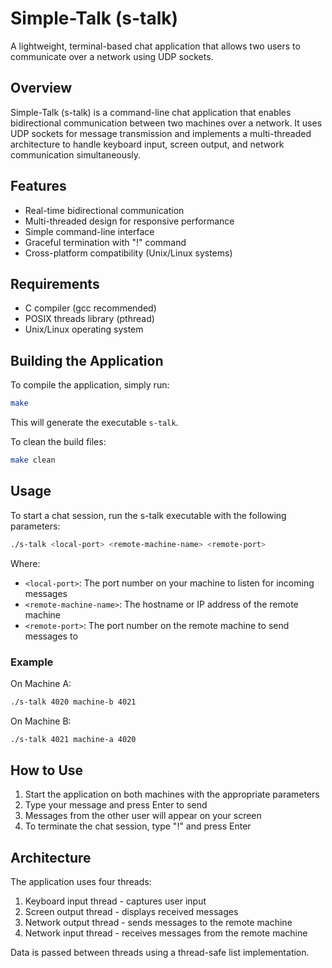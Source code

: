 # Simple-Talk (s-talk)

A lightweight, terminal-based chat application that allows two users to communicate over a network using UDP sockets.

## Overview

Simple-Talk (s-talk) is a command-line chat application that enables bidirectional communication between two machines over a network. It uses UDP sockets for message transmission and implements a multi-threaded architecture to handle keyboard input, screen output, and network communication simultaneously.

## Features

- Real-time bidirectional communication
- Multi-threaded design for responsive performance
- Simple command-line interface
- Graceful termination with "!" command
- Cross-platform compatibility (Unix/Linux systems)

## Requirements

- C compiler (gcc recommended)
- POSIX threads library (pthread)
- Unix/Linux operating system

## Building the Application

To compile the application, simply run:

```bash
make
```

This will generate the executable `s-talk`.

To clean the build files:

```bash
make clean
```

## Usage

To start a chat session, run the s-talk executable with the following parameters:

```bash
./s-talk <local-port> <remote-machine-name> <remote-port>
```

Where:
- `<local-port>`: The port number on your machine to listen for incoming messages
- `<remote-machine-name>`: The hostname or IP address of the remote machine
- `<remote-port>`: The port number on the remote machine to send messages to

### Example

On Machine A:
```bash
./s-talk 4020 machine-b 4021
```

On Machine B:
```bash
./s-talk 4021 machine-a 4020
```

## How to Use

1. Start the application on both machines with the appropriate parameters
2. Type your message and press Enter to send
3. Messages from the other user will appear on your screen
4. To terminate the chat session, type "!" and press Enter

## Architecture

The application uses four threads:
1. Keyboard input thread - captures user input
2. Screen output thread - displays received messages
3. Network output thread - sends messages to the remote machine
4. Network input thread - receives messages from the remote machine

Data is passed between threads using a thread-safe list implementation.
